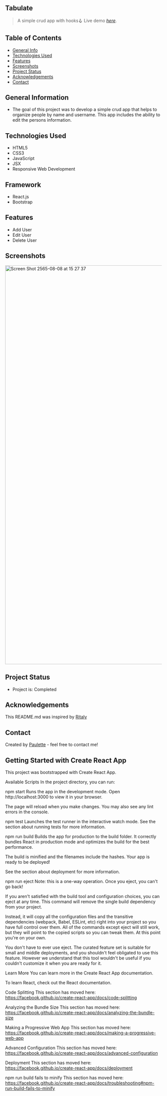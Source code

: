 ## Tabulate

> A simple crud app with hooks🪝
> Live demo [_here_](https://tabulate.netlify.app/).

## Table of Contents
* [General Info](#general-information)
* [Technologies Used](#technologies-used)
* [Features](#features)
* [Screenshots](#screenshots)
* [Project Status](#project-status)
* [Acknowledgements](#acknowledgements)
* [Contact](#contact)


## General Information
<ul><li>The goal of this project was to develop a simple crud app that helps to organize people by name and username. This app includes the ability to edit the persons information.</li></ul>


## Technologies Used
<ul>
  <li>HTML5</li>
  <li>CSS3</li>
  <li>JavaScript</li>
  <li>JSX</li>
  <li>Responsive Web Development</li> </ul>
  
## Framework 
<ul><li>React.js</li>
  <li>Bootstrap</li></ul>
  
  




## Features

<ul>
  <li>Add User</li>
  <li>Edit User</li>
  <li>Delete User</li>
</ul>
 


## Screenshots
<img width="1280" alt="Screen Shot 2565-08-08 at 15 27 37" src="https://user-images.githubusercontent.com/96970580/183354726-a5952160-c697-42f4-8506-aee1251a7601.png">






## Project Status
<ul>
<li>Project is: Completed</li></ul>








## Acknowledgements
 
 This README.md was inspired by <a href ="https://github.com/ritaly"> Ritaly</a>
    
   


## Contact
Created by [Paulette](https://paulette-zaldivar-flores.netlify.app/) - feel free to contact me!





























## Getting Started with Create React App
This project was bootstrapped with Create React App.

Available Scripts
In the project directory, you can run:

npm start
Runs the app in the development mode.
Open http://localhost:3000 to view it in your browser.

The page will reload when you make changes.
You may also see any lint errors in the console.

npm test
Launches the test runner in the interactive watch mode.
See the section about running tests for more information.

npm run build
Builds the app for production to the build folder.
It correctly bundles React in production mode and optimizes the build for the best performance.

The build is minified and the filenames include the hashes.
Your app is ready to be deployed!

See the section about deployment for more information.

npm run eject
Note: this is a one-way operation. Once you eject, you can't go back!

If you aren't satisfied with the build tool and configuration choices, you can eject at any time. This command will remove the single build dependency from your project.

Instead, it will copy all the configuration files and the transitive dependencies (webpack, Babel, ESLint, etc) right into your project so you have full control over them. All of the commands except eject will still work, but they will point to the copied scripts so you can tweak them. At this point you're on your own.

You don't have to ever use eject. The curated feature set is suitable for small and middle deployments, and you shouldn't feel obligated to use this feature. However we understand that this tool wouldn't be useful if you couldn't customize it when you are ready for it.

Learn More
You can learn more in the Create React App documentation.

To learn React, check out the React documentation.

Code Splitting
This section has moved here: https://facebook.github.io/create-react-app/docs/code-splitting

Analyzing the Bundle Size
This section has moved here: https://facebook.github.io/create-react-app/docs/analyzing-the-bundle-size

Making a Progressive Web App
This section has moved here: https://facebook.github.io/create-react-app/docs/making-a-progressive-web-app

Advanced Configuration
This section has moved here: https://facebook.github.io/create-react-app/docs/advanced-configuration

Deployment
This section has moved here: https://facebook.github.io/create-react-app/docs/deployment

npm run build fails to minify
This section has moved here: https://facebook.github.io/create-react-app/docs/troubleshooting#npm-run-build-fails-to-minify
